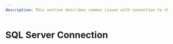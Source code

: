 ```yaml
---
description: This section describes common issues with connection to the SQL server.
---
```


# SQL Server Connection

